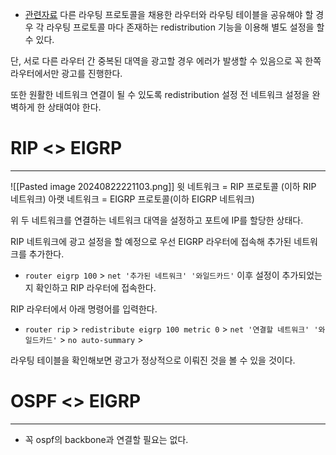 - [관련자료](https://simpleisit.tistory.com/20)
다른 라우팅 프로토콜을 채용한 라우터와 라우팅 테이블을 공유해야 할 경우
각 라우팅 프로토콜 마다 존재하는 redistribution 기능을 이용해 별도 설정을 할 수 있다.

단, 서로 다른 라우터 간 중복된 대역을 광고할 경우 에러가 발생할 수 있음으로 꼭 한쪽 라우터에서만 광고를 진행한다.

또한 원활한 네트워크 연결이 될 수 있도록 redistribution 설정 전 네트워크 설정을 완벽하게 한 상태여야 한다.

# RIP <> EIGRP
---
![[Pasted image 20240822221103.png]]
윗 네트워크 = RIP 프로토콜 (이하 RIP 네트워크)
아랫 네트워크 = EIGRP 프로토콜(이하 EIGRP 네트워크)

위 두 네트워크를 연결하는 네트워크 대역을 설정하고 포트에 IP를 할당한 상태다.

RIP 네트워크에 광고 설정을 할 예정으로 우선 EIGRP 라우터에 접속해 추가된 네트워크를 추가한다. 
- `router eigrp 100` > `net '추가된 네트워크' '와일드카드'`
이후 설정이 추가되었는지 확인하고 RIP 라우터에 접속한다.

RIP 라우터에서 아래 명령어를 입력한다.
- `router rip` > `redistribute eigrp 100 metric 0` > 
	  `net '연결할 네트워크' '와일드카드'` > `no auto-summary` > 

라우팅 테이블을 확인해보면 광고가 정상적으로 이뤄진 것을 볼 수 있을 것이다.

# OSPF <> EIGRP
---
- 꼭 ospf의 backbone과 연결할 필요는 없다.
```

```